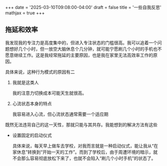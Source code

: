 +++
date = '2025-03-10T09:08:00-04:00'
draft = false
title = '一些自我反思'
mathjax = true
+++

## 拖延和效率

我发现我的专注力是高度集中的，但进入专注状态的门槛很高。我可以追着一个问题想好几个小时，但一放空大脑休息个几分钟，就可能宁愿刷几个小时的手机也不愿意继续工作。这是我经常拖延的主要原因，也是我在家里无法高效率工作的原因。

具体来说，这种行为模式的原因有二

1. 我就是这类人

    我的注意力切换成本可能天生就很高。

2. 心流状态本身的特点

    我容易进入心流，但心流状态通常需要一个适应期

既然无法违背自己的这一天性，那就只能与其共存。我能想到的解决方法有这些

- 设置固定的启动仪式

    具体来说，每天早上做车去学校，对我而言就是一种启动仪式，能让我从“在家休息”转换到“开始一天的工作”。而到了学校后，由于周遭环境的暗示，就不会那么容易彻底放松下来了，也就不会陷入“刷几个小时手机”的状态了。
